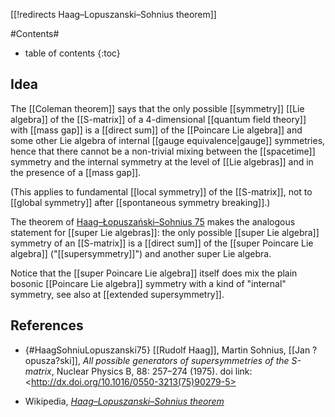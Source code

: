 [[!redirects Haag–Lopuszanski–Sohnius theorem]]

#Contents#
* table of contents
{:toc}

## Idea

The [[Coleman theorem]] says that the only possible [[symmetry]] [[Lie algebra]] of the [[S-matrix]] of a 4-dimensional [[quantum field theory]] with [[mass gap]] is a [[direct sum]] of the [[Poincare Lie algebra]] and some other Lie algebra of internal [[gauge equivalence|gauge]] symmetries, hence that there cannot be a non-trivial mixing between the [[spacetime]] symmetry and the internal symmetry at the level of [[Lie algebras]] and in the presence of a [[mass gap]].

(This applies to fundamental [[local symmetry]] of the [[S-matrix]], not to [[global symmetry]] after [[spontaneous symmetry breaking]].)

The theorem of [Haag&#8211;&#321;opusza&#324;ski&#8211;Sohnius 75](#HaagSohniuLopuszanski75) makes the analogous statement for [[super Lie algebras]]: the only possible [[super Lie algebra]] symmetry of an [[S-matrix]] is a [[direct sum]] of the [[super Poincare Lie algebra]] ("[[supersymmetry]]") and another super Lie algebra.

Notice that the [[super Poincare Lie algebra]] itself does mix the plain bosonic [[Poincare Lie algebra]] symmetry with a kind of "internal" symmetry, see also at [[extended supersymmetry]].

## References

* {#HaagSohniuLopuszanski75} [[Rudolf Haag]], Martin Sohnius, [[Jan ?opusza?ski]], _All possible generators of supersymmetries of the S-matrix_, Nuclear Physics B, 88: 257&#8211;274 (1975). doi link: &lt;http://dx.doi.org/10.1016/0550-3213(75)90279-5>

* Wikipedia,  _[Haag&#8211;Lopuszanski&#8211;Sohnius theorem](http://en.wikipedia.org/wiki/Haag&#8211;Lopuszanski&#8211;Sohnius_theorem)_

